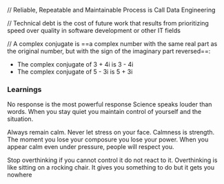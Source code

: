 //
Reliable, Repeatable and Maintainable Process is Call Data Engineering

//
Technical debt is the cost of future work that results from prioritizing speed over quality in software development or other IT fields

//
A complex conjugate is ==a complex number with the same real part as the original number, but with the sign of the imaginary part reversed==: 

- The complex conjugate of 3 + 4i is 3 - 4i
- The complex conjugate of 5 - 3i is 5 + 3i

### Learnings
No response is the most powerful response
Science speaks louder than words. When you stay quiet you maintain control of yourself and the situation.

Always remain calm. Never let stress on your face. Calmness is strength. The moment you lose your composure you lose your power. When you appear calm even under pressure, people will respect you.

Stop overthinking if you cannot control it do not react to it.
Overthinking is like sitting on a rocking chair. It gives you something to do but it gets you nowhere
